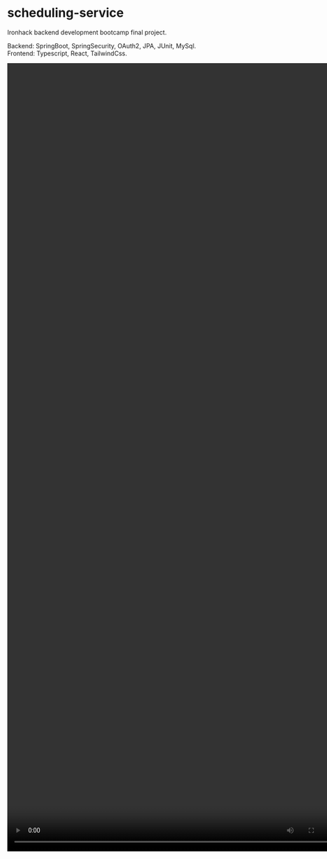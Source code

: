 # scheduling-service

Ironhack backend development bootcamp final project.

Backend: SpringBoot, SpringSecurity, OAuth2, JPA, JUnit, MySql.<br>
Frontend: Typescript, React, TailwindCss.

<video style="width: 80vw; height: 45vh;" src = "./other/demo.mp4"/>

Class Diagram:
<img src="./other/UML.jpg" style="margin-top:15px;">

Overview:

<img src="./other/light_phone.png" style="margin-top:20px;">
<img src="./other/light_desktop.png" style="margin-top:20px;">
<img src="./other/login_phone.png" style="margin-top:20px;">
<img src="./other/dark_desktop.png" style="margin-top:20px;">
